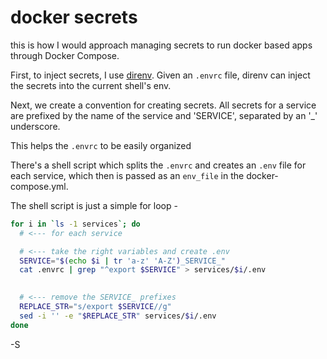# docker secrets

this is how I would approach managing secrets to run docker based apps through Docker Compose.

First, to inject secrets, I use [direnv](https://direnv.net/). Given an `.envrc` file, direnv can inject the secrets into the current shell's env.

Next, we create a convention for creating secrets. All secrets for a service are prefixed by the name of the service and 'SERVICE', separated by an '_' underscore.

This helps the `.envrc` to be easily organized

There's a shell script which splits the `.envrc` and creates an `.env` file for each service, which then is passed as an `env_file` in the docker-compose.yml.

The shell script is just a simple for loop - 
```bash
for i in `ls -1 services`; do
  # <--- for each service

  # <--- take the right variables and create .env
  SERVICE="$(echo $i | tr 'a-z' 'A-Z')_SERVICE_"
  cat .envrc | grep "^export $SERVICE" > services/$i/.env
  

  # <--- remove the SERVICE_ prefixes
  REPLACE_STR="s/export $SERVICE//g"
  sed -i '' -e "$REPLACE_STR" services/$i/.env
done
```

-S